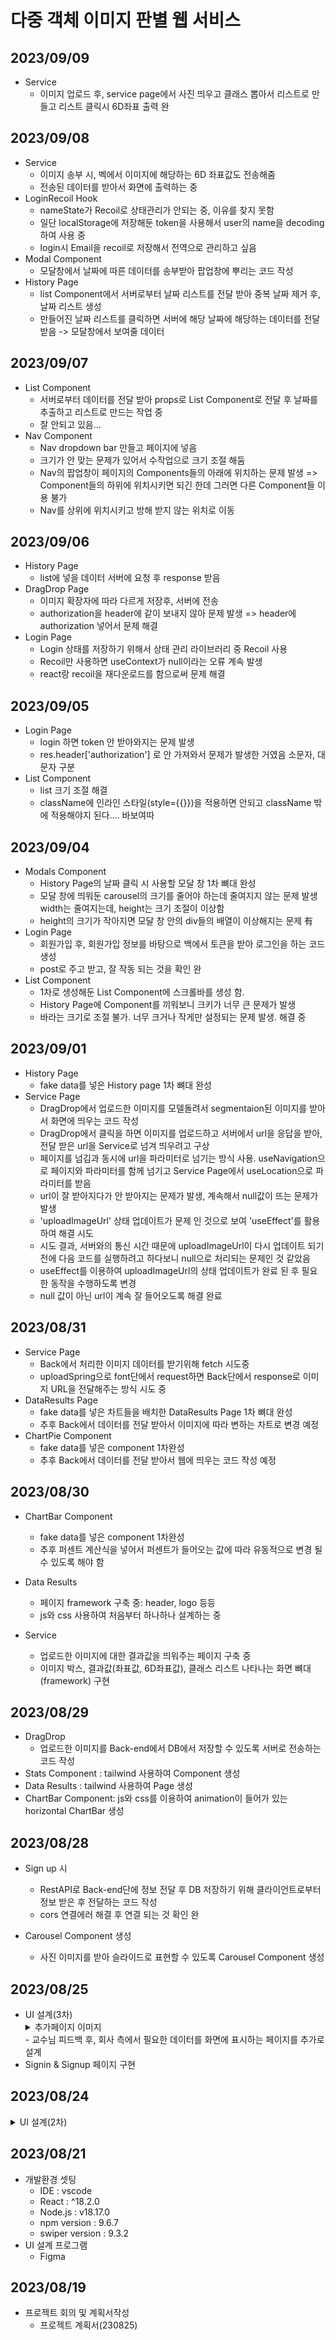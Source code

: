# 다중 객체 이미지 판별 웹 서비스

## 2023/09/09
- Service  
    - 이미지 업로드 후, service page에서 사진 띄우고 클래스 뽑아서 리스트로 만들고 리스트 클릭시 6D좌표 출력 완
## 2023/09/08
- Service
    - 이미지 송부 시, 벡에서 이미지에 해당하는 6D 좌표값도 전송해줌
    - 전송된 데이터를 받아서 화면에 출력하는 중
- LoginRecoil Hook
    - nameState가 Recoil로 상태관리가 안되는 중, 이유를 찾지 못함
    - 일단 localStorage에 저장해둔 token을 사용해서 user의 name을 decoding하여 사용 중
    - login시 Email을 recoil로 저장해서 전역으로 관리하고 싶음
- Modal Component
    - 모달창에서 날짜에 따른 데이터를 송부받아 팝업창에 뿌리는 코드 작성
- History Page
    - list Component에서 서버로부터 날짜 리스트를 전달 받아 중복 날짜 제거 후, 날짜 리스트 생성
    - 만들어진 날짜 리스트를 클릭하면 서버에 해당 날짜에 해당하는 데이터를 전달 받음 -> 모달창에서 보여줄 데이터
## 2023/09/07
- List Component
    - 서버로부터 데이터를 전달 받아 props로 List Component로 전달 후 날짜를 추출하고 리스트로 만드는 작업 중
    - 잘 안되고 있음...  
- Nav Component
    - Nav dropdown bar 만들고 페이지에 넣음
    - 크기가 안 맞는 문제가 있어서 수작업으로 크기 조절 해둠
    - Nav의 팝업창이 페이지의 Components들의 아래에 위치하는 문제 발생 => Component들의 하위에 위치시키면 되긴 한데 그러면 다른 Component들 이용 불가
    - Nav를 상위에 위치시키고 방해 받지 않는 위치로 이동

## 2023/09/06
- History Page
    - list에 넣을 데이터 서버에 요청 후 response 받음
- DragDrop Page
    - 이미지 확장자에 따라 다르게 저장후, 서버에 전송
    - authorization을 header에 같이 보내지 않아 문제 발생 => header에 authorization 넣어서 문제 해결
- Login Page
    - Login 상태를 저장하기 위해서 상태 관리 라이브러리 중 Recoil 사용
    - Recoil만 사용하면 useContext가 null이라는 오류 계속 발생
    - react랑 recoil을 재다운로드를 함으로써 문제 해결

## 2023/09/05
- Login Page
    - login 하면 token 안 받아와지는 문제 발생
    - res.header['authorization'] 로 안 가져와서 문제가 발생한 거였음 소문자, 대문자 구분
- List Component
    - list 크기 조절 해결
    - className에 인라인 스타일(style={{}})을 적용하면 안되고 className 밖에 적용해야지 된다.... 바보여따

## 2023/09/04
- Modals Component
    - History Page의 날짜 클릭 시 사용할 모달 창 1차 뼈대 완성
    - 모달 창에 띄워둔 carousel의 크기를 줄어야 하는데 줄여지지 않는 문제 발생 width는 줄여지는데, height는 크기 조절이 이상함
    - height의 크기가 작아지면 모달 창 안의 div들의 배열이 이상해지는 문제 有
- Login Page
    - 회원가입 후, 회원가입 정보를 바탕으로 백에서 토큰을 받아 로그인을 하는 코드 생성
    - post로 주고 받고, 잘 작동 되는 것을 확인 완
- List Component
    - 1차로 생성해둔 List Component에 스크롤바를 생성 함.
    - History Page에 Component를 끼워보니 크키가 너무 큰 문제가 발생
    - 바라는 크기로 조절 불가. 너무 크거나 작게만 설정되는 문제 발생. 해결 중

## 2023/09/01
- History Page
    - fake data를 넣은 History page 1차 뼈대 완성
- Service Page
    - DragDrop에서 업로드한 이미지를 모델돌려서 segmentaion된 이미지를 받아서 화면에 띄우는 코드 작성
    - DragDrop에서 클릭을 하면 이미지를 업로드하고 서버에서 url을 응답을 받아, 전달 받은 url을 Service로 넘겨 띄우려고 구상
    - 페이지를 넘김과 동시에 url을 파라미터로 넘기는 방식 사용. useNavigation으로 페이지와 파라미터를 함께 넘기고 Service Page에서 useLocation으로 파라미터를 받음
    - url이 잘 받아지다가 안 받아지는 문제가 발생, 계속해서 null값이 뜨는 문제가 발생
    - 'uploadImageUrl' 상태 업데이트가 문제 인 것으로 보여 'useEffect'를 활용하여 해결 시도
    - 시도 결과, 서버와의 통신 시간 때문에 uploadImageUrl이 다시 업데이트 되기 전에 다음 코드를 실행하려고 하다보니 null으로 처리되는 문제인 것 같았음
    - useEffect를 이용하여 uploadImageUrl의 상태 업데이트가 완료 된 후 필요한 동작을 수행하도록 변경
    - null 값이 아닌 url이 계속 잘 들어오도록 해결 완료

## 2023/08/31
- Service Page
    - Back에서 처리한 이미지 데이터를 받기위해 fetch 시도중
    - uploadSpring으로 font단에서 request하면 Back단에서 response로 이미지 URL을 전달해주는 방식 시도 중
- DataResults Page
    - fake data를 넣은 차트들을 배치한 DataResults Page 1차 뼈대 완성
    - 추후 Back에서 데이터를 전달 받아서 이미지에 따라 변하는 차트로 변경 예정
- ChartPie Component
    - fake data를 넣은 component 1차완성
    - 추후 Back에서 데이터를 전달 받아서 웹에 띄우는 코드 작성 예정
## 2023/08/30
- ChartBar Component
    - fake data를 넣은 component 1차완성
    - 추후 퍼센트 계산식을 넣어서 퍼센트가 들어오는 값에 따라 유동적으로 변경 될 수 있도록 해야 함

- Data Results
    - 페이지 framework 구축 중: header, logo 등등
    - js와 css 사용하여 처음부터 하나하나 설계하는 중

- Service
    - 업로드한 이미지에 대한 결과값을 띄워주는 페이지 구축 중
    - 이미지 박스, 결과값(좌표값, 6D좌표값), 클래스 리스트 나타나는 화면 뼈대(framework) 구현

## 2023/08/29
- DragDrop
    - 업로드한 이미지를 Back-end에서 DB에서 저장할 수 있도록 서버로 전송하는 코드 작성
- Stats Component : tailwind 사용하여 Component 생성
- Data Results : tailwind 사용하여 Page 생성
- ChartBar Component: js와 css를 이용하여 animation이 들어가 있는 horizontal ChartBar 생성

## 2023/08/28
- Sign up 시
    - RestAPI로 Back-end단에 정보 전달 후 DB 저장하기 위해 클라이언트로부터 정보 받은 후 전달하는 코드 작성
    - cors 연결에러 해결 후 연결 되는 것 확인 완

- Carousel Component 생성
    - 사진 이미지를 받아 슬라이드로 표현할 수 있도록 Carousel Component 생성

## 2023/08/25
- UI 설계(3차)
    <details>
    <summary>추가페이지 이미지</summary>
    <img src='https://github.com/honeydanji/Team_Project/assets/129818936/276adf8c-1114-4e2e-9f4d-7854afe6214c'/>
    </details>
    - 교수님 피드백 후, 회사 측에서 필요한 데이터를 화면에 표시하는 페이지를 추가로 설계
- Signin & Signup 페이지 구현

## 2023/08/24
<details>
    <summary> UI 설계(2차) </summary>
    <img src='https://github.com/honeydanji/Team_Project/assets/129818881/fe846c34-77f5-4dde-8ad6-0ced7d3701f3'/>
</details>

## 2023/08/21
- 개발환경 셋팅
    - IDE : vscode
    - React : ^18.2.0
    - Node.js : v18.17.0
    - npm version : 9.6.7
    - swiper version : 9.3.2 
- UI 설계 프로그램
    - Figma

## 2023/08/19
- 프로젝트 회의 및 계획서작성
    - 프로젝트 계획서(230825)
